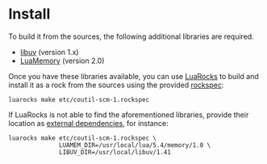 Install
=======

To build it from the sources,
the following additional libraries are required.

- [libuv](https://libuv.org) (version 1.x)
- [LuaMemory](https://github.com/renatomaia/lua-memory) (version 2.0)

Once you have these libraries available,
you can use [LuaRocks](https://luarocks.org) to build and install it as a rock from the sources using the provided [rockspec](../etc/coutil-scm-1.rockspec):

```shell
luarocks make etc/coutil-scm-1.rockspec
```

If LuaRocks is not able to find the aforementioned libraries,
provide their location as [external dependencies](https://github.com/luarocks/luarocks/wiki/Platform-agnostic-external-dependencies),
for instance:

```shell
luarocks make etc/coutil-scm-1.rockspec \
              LUAMEM_DIR=/usr/local/lua/5.4/memory/1.0 \
              LIBUV_DIR=/usr/local/libuv/1.41
```
